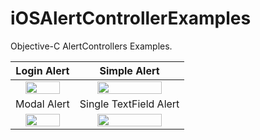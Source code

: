 # iOSAlertControllerExamples
Objective-C AlertControllers Examples.

Login Alert             |  Simple Alert
:-------------------------:|:-------------------------:
<img src="https://user-images.githubusercontent.com/4823319/91632495-7328d700-ea24-11ea-9c22-cccaf83f454e.png" width="80%" height="40%">  |  <img src="https://user-images.githubusercontent.com/4823319/91632827-da478b00-ea26-11ea-97f6-23115e4526f6.png" width="80%" height="40%">
 Modal Alert             |  Single TextField Alert
<img src="https://user-images.githubusercontent.com/4823319/91632969-031c5000-ea28-11ea-93c2-cf8b55cb351f.png" width="80%" height="40%">  |  <img src="https://user-images.githubusercontent.com/4823319/91632977-13ccc600-ea28-11ea-966e-5d58a7d912be.png" width="80%" height="40%">

